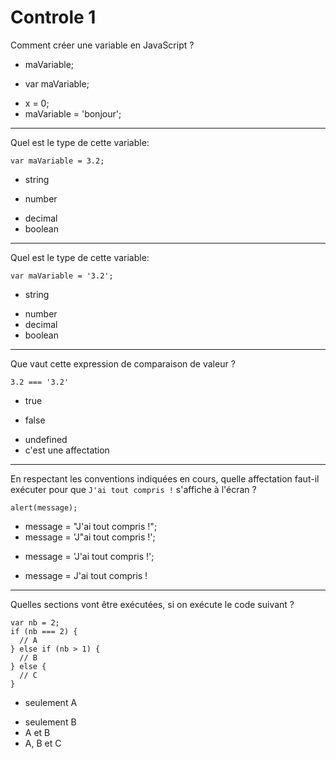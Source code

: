 # Controle 1

Comment créer une variable en JavaScript ?
  		  
- maVariable;
* var maVariable;
- x = 0;
- maVariable = 'bonjour';

---

Quel est le type de cette variable:

```
var maVariable = 3.2;
```

- string
* number
- decimal
- boolean

---

Quel est le type de cette variable:

```
var maVariable = '3.2';
```

* string
- number
- decimal
- boolean

---

Que vaut cette expression de comparaison de valeur ?

```
3.2 === '3.2'
```

- true
* false
- undefined
- c'est une affectation

---

En respectant les conventions indiquées en cours, quelle affectation faut-il exécuter pour que `J'ai tout compris !` s'affiche à l'écran ?

```
alert(message);
```

- message = "J'ai tout compris !";
- message = 'J"ai tout compris !';
* message = 'J\'ai tout compris !';
- message = J'ai tout compris !

---

Quelles sections vont être exécutées, si on exécute le code suivant ?

```
var nb = 2;
if (nb === 2) {
  // A
} else if (nb > 1) {
  // B
} else {
  // C
}
```

* seulement A
- seulement B
- A et B
- A, B et C
